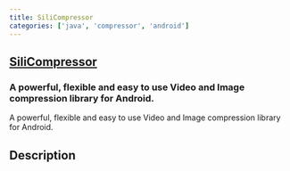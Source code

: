 ```yaml
---
title: SiliCompressor
categories: ['java', 'compressor', 'android']
---
```

## [SiliCompressor](https://github.com/Tourenathan-G5organisation/SiliCompressor)

### A powerful, flexible and easy to use Video and Image compression library for Android.

A powerful, flexible and easy to use Video and Image compression library for Android.


Description
--------